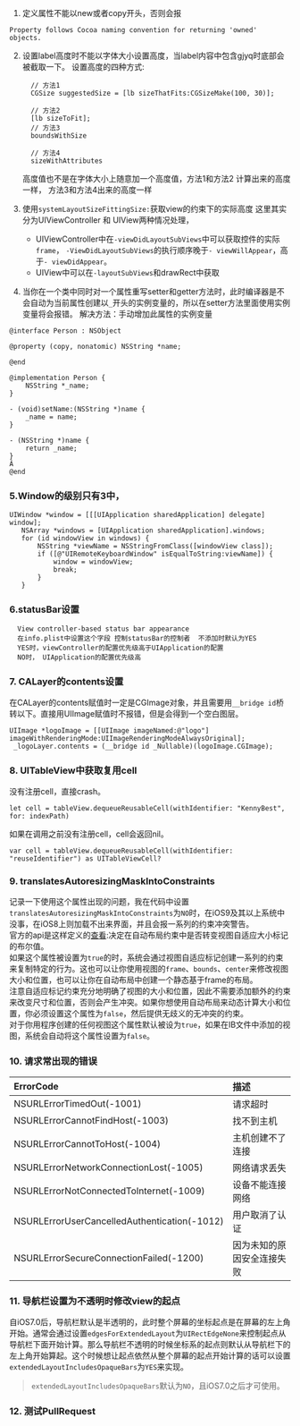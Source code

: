 1. 定义属性不能以new或者copy开头，否则会报
```
Property follows Cocoa naming convention for returning 'owned' objects.
```

2. 设置label高度时不能以字体大小设置高度，当label内容中包含gjyq时底部会被截取一下。
    设置高度的四种方式:

      ```
        // 方法1
        CGSize suggestedSize = [lb sizeThatFits:CGSizeMake(100, 30)];

        // 方法2
        [lb sizeToFit];
        // 方法3
        boundsWithSize

        // 方法4
        sizeWithAttributes
      ```
      高度值也不是在字体大小上随意加一个高度值，方法1和方法2 计算出来的高度一样， 方法3和方法4出来的高度一样
3.  使用`systemLayoutSizeFittingSize:`获取view的约束下的实际高度
    这里其实分为UIViewController 和 UIView两种情况处理，
      *  UIViewController中在`-viewDidLayoutSubViews`中可以获取控件的实际`frame`，
        `-ViewDidLayoutSubViews`的执行顺序晚于`- viewWillAppear`，高于`- viewDidAppear`。
      *  UIView中可以在`-layoutSubViews`和drawRect中获取

4. 当你在一个类中同时对一个属性重写setter和getter方法时，此时编译器是不会自动为当前属性创建以`_`开头的实例变量的，所以在setter方法里面使用实例变量将会报错。
解决方法：手动增加此属性的实例变量

```
@interface Person : NSObject

@property (copy, nonatomic) NSString *name;

@end

@implementation Person {
    NSString *_name;
}

- (void)setName:(NSString *)name {
    _name = name;
}

- (NSString *)name {
    return _name;
}
Â
@end
```
### 5.Window的级别只有3中，

```
UIWindow *window = [[[UIApplication sharedApplication] delegate] window];
   NSArray *windows = [UIApplication sharedApplication].windows;
   for (id windowView in windows) {
       NSString *viewName = NSStringFromClass([windowView class]);
       if ([@"UIRemoteKeyboardWindow" isEqualToString:viewName]) {
           window = windowView;
           break;
       }
   }

```
### 6.statusBar设置

```
  View controller-based status bar appearance  
  在info.plist中设置这个字段 控制statusBar的控制者  不添加时默认为YES
  YES时，viewController的配置优先级高于UIApplication的配置
  NO时， UIApplication的配置优先级高
```

### 7. CALayer的contents设置
在CALayer的contents赋值时一定是CGImage对象，并且需要用`__bridge id`桥转以下。直接用UIImage赋值时不报错，但是会得到一个空白图层。

```
UIImage *logoImage = [[UIImage imageNamed:@"logo"]  imageWithRenderingMode:UIImageRenderingModeAlwaysOriginal];
 _logoLayer.contents = (__bridge id _Nullable)(logoImage.CGImage);

```  
### 8. UITableView中获取复用cell

没有注册cell，直接crash。
```
let cell = tableView.dequeueReusableCell(withIdentifier: "KennyBest", for: indexPath)
```

如果在调用之前没有注册cell，cell会返回nil。

```
var cell = tableView.dequeueReusableCell(withIdentifier: "reuseIdentifier") as UITableViewCell?
```  
### 9. translatesAutoresizingMaskIntoConstraints

记录一下使用这个属性出现的问题，我在代码中设置`translatesAutoresizingMaskIntoConstraints`为`NO`时，在iOS9及其以上系统中没事，在iOS8上则加载不出来界面，并且会报一系列的约束冲突警告。  
官方的api是这样定义的[查看](https://developer.apple.com/documentation/uikit/uiview/1622572-translatesautoresizingmaskintoco):决定在自动布局约束中是否转变视图自适应大小标记的布尔值。  
如果这个属性被设置为`true`的时，系统会通过视图自适应标记创建一系列的约束来复制特定的行为。这也可以让你使用视图的`frame`、`bounds`、`center`来修改视图大小和位置，也可以让你在自动布局中创建一个静态基于frame的布局。  
注意自适应标记约束充分地明确了视图的大小和位置，因此不需要添加额外的约束来改变尺寸和位置，否则会产生冲突。如果你想使用自动布局来动态计算大小和位置，你必须设置这个属性为`false`，然后提供无歧义的无冲突的约束。  
对于你用程序创建的任何视图这个属性默认被设为`true`，如果在IB文件中添加的视图，系统会自动将这个属性设置为`false`。  

### 10. 请求常出现的错误
|ErrorCode|描述|
|:-----|:------|
|NSURLErrorTimedOut(-1001)|请求超时|
|NSURLErrorCannotFindHost(-1003)|找不到主机|
|NSURLErrorCannotToHost(-1004)|主机创建不了连接|
|NSURLErrorNetworkConnectionLost(-1005)|网络请求丢失|
|NSURLErrorNotConnectedToInternet(-1009)|设备不能连接网络|
|NSURLErrorUserCancelledAuthentication(-1012)|用户取消了认证|
|NSURLErrorSecureConnectionFailed(-1200)|因为未知的原因安全连接失败|  

### 11. 导航栏设置为不透明时修改view的起点  

自iOS7.0后，导航栏默认是半透明的，此时整个屏幕的坐标起点是在屏幕的左上角开始。通常会通过设置`edgesForExtendedLayout`为`UIRectEdgeNone`来控制起点从导航栏下面开始计算。那么导航栏不透明的时候坐标系的起点则默认从导航栏下的左上角开始算起。这个时候想让起点依然从整个屏幕的起点开始计算的话可以设置`extendedLayoutIncludesOpaqueBars`为`YES`来实现。
> `extendedLayoutIncludesOpaqueBars`默认为`NO`，且iOS7.0之后才可使用。

### 12. 测试PullRequest
